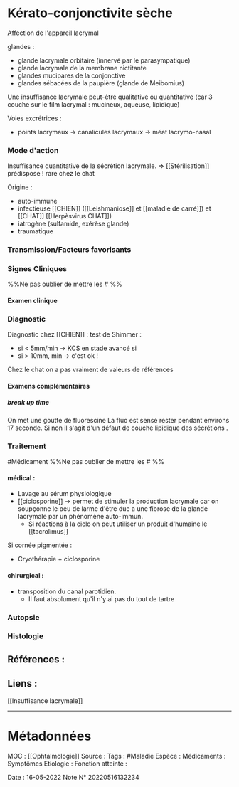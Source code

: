 # Kérato-conjonctivite sèche
Affection de l'appareil lacrymal 

glandes :
-   glande lacrymale orbitaire (innervé par le parasympatique)
-   glande lacrymale de la membrane nictitante
-   glandes mucipares de la conjonctive
-   glandes sébacées de la paupière (glande de Meibomius)

Une insuffisance lacrymale peut-être qualitative ou quantitative (car 3 couche sur le film lacrymal : mucineux, aqueuse, lipidique) 

Voies excrétrices :
-   points lacrymaux -> canalicules lacrymaux -> méat lacrymo-nasal
### Mode d'action
Insuffisance quantitative de la sécrétion lacrymale. ⇒ [[Stérilisation]] prédispose !
rare chez le chat

Origine :

-   auto-immune
-   infectieuse [[CHIEN]] ([[Leishmaniose]] et [[maladie de carré]]) et [[CHAT]] [[Herpèsvirus CHAT]]) 
-   iatrogène (sulfamide, exérèse glande)
-   traumatique

### Transmission/Facteurs favorisants
### Signes Cliniques
%%Ne pas oublier de mettre les # %%
#### Examen clinique
### Diagnostic
Diagnostic chez [[CHIEN]] : test de Shimmer :
- si < 5mm/min → KCS en stade avancé si 
- si > 10mm, min → c'est ok !

Chez le chat on a pas vraiment de valeurs de références
#### Examens complémentaires

##### break up time
On met une goutte de fluorescine
La fluo est sensé rester pendant environs 17 seconde. Si non il s'agit d'un défaut de couche lipidique des sécrétions .
### Traitement
#Médicament 
%%Ne pas oublier de mettre les # %% 

#### médical :
-   Lavage au sérum physiologique
-   [[ciclosporine]] -> permet de stimuler la production lacrymale car on soupçonne le peu de larme d'être due a une fibrose de la glande lacrymale par un phénomène auto-immun.
	- Si réactions à la ciclo on peut utiliser un produit d'humaine le [[tacrolimus]]

Si cornée pigmentée :
- Cryothérapie + ciclosporine

#### chirurgical :
-   transposition du canal parotidien.
	- Il faut absolument qu'il n'y ai pas du tout de tartre
### Autopsie
### Histologie

## Références :
>
 

## Liens :
[[Insuffisance lacrymale]]


***

# Métadonnées
MOC : [[Ophtalmologie]]
Source :
Tags : #Maladie 
	Espèce :
	Médicaments :
	Symptômes
	Etiologie :
	Fonction atteinte :
	
Date : 16-05-2022
Note N° 20220516132234